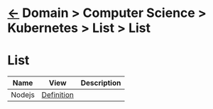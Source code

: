 <head><link rel="stylesheet" href="../../../../md.css"/><script src="../../../../md.js"></script></head>

# [&larr;][Back_Readme] Domain > Computer Science > Kubernetes > List > List



# List
|Name|View|Description|
|--|--|--|
|Nodejs|[Definition][Nodejs_Whatis]|
<br>





[//]: #(Reference)
[Back_Readme]:           ../readme.md         "Home"



[Nodejs_Whatis]:        /../topic/ep/nodejs/whatis/nodejs_whatis.md
[Todo]:   Todo


